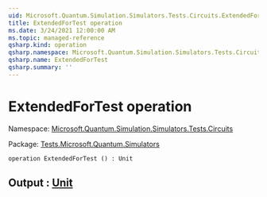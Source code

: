 ```yaml
---
uid: Microsoft.Quantum.Simulation.Simulators.Tests.Circuits.ExtendedForTest
title: ExtendedForTest operation
ms.date: 3/24/2021 12:00:00 AM
ms.topic: managed-reference
qsharp.kind: operation
qsharp.namespace: Microsoft.Quantum.Simulation.Simulators.Tests.Circuits
qsharp.name: ExtendedForTest
qsharp.summary: ''
---
```


# ExtendedForTest operation

Namespace: [Microsoft.Quantum.Simulation.Simulators.Tests.Circuits](xref:Microsoft.Quantum.Simulation.Simulators.Tests.Circuits)

Package: [Tests.Microsoft.Quantum.Simulators](https://nuget.org/packages/Tests.Microsoft.Quantum.Simulators)




```qsharp
operation ExtendedForTest () : Unit
```


## Output : [Unit](xref:microsoft.quantum.lang-ref.unit)


